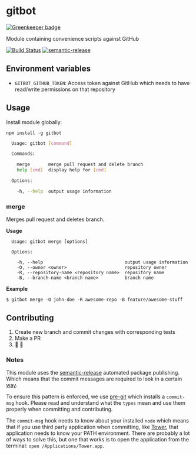 # gitbot

[![Greenkeeper badge](https://badges.greenkeeper.io/Springworks/gitbot.svg)](https://greenkeeper.io/)

Module containing convenience scripts against GitHub

[![Build Status](https://travis-ci.org/Springworks/gitbot.svg?branch=master)](https://travis-ci.org/Springworks/gitbot)
[![semantic-release](https://img.shields.io/badge/%20%20%F0%9F%93%A6%F0%9F%9A%80-semantic--release-e10079.svg)](https://github.com/semantic-release/semantic-release)

## Environment variables

- `GITBOT_GITHUB_TOKEN`: Access token against GitHub which needs to have read/write permissions on that repository

## Usage

Install module globally:

```
npm install -g gitbot
```

```bash
  Usage: gitbot [command]

  Commands:

    merge       merge pull request and delete branch
    help [cmd]  display help for [cmd]

  Options:

    -h, --help  output usage information
```

### merge
Merges pull request and deletes branch.

**Usage**
```
  Usage: gitbot merge [options]

  Options:

    -h, --help                               output usage information
    -O, --owner <owner>                      repository owner
    -R, --repository-name <repository name>  repository name
    -B, --branch-name <branch name>          branch name
```

**Example**

```
$ gitbot merge -O john-doe -R awesome-repo -B feature/awesome-stuff
```

## Contributing
1. Create new branch and commit changes with corresponding tests
2. Make a PR
3. :pray: :clap:

### Notes

This module uses the [semantic-release](https://github.com/semantic-release/semantic-release) automated package publishing. 
Which means that the commit messages are required to look in a certain [way](https://github.com/ajoslin/conventional-changelog/blob/master/conventions/angular.md).

To ensure this pattern is enforced, we use [pre-git](https://github.com/bahmutov/pre-git) which installs a `commit-msg` hook.
Please read and understand what the `types` mean and use them properly when committing and contributing.

The `commit-msg` hook needs to know about your installed `node` which means that if you use third party application when committing, like [Tower](http://www.git-tower.com/), that application needs to know your PATH environment.
There are probably a lot of ways to solve this, but one that works is to open the application from the terminal: `open /Applications/Tower.app`.
